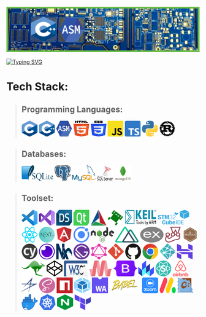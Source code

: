 ![](./icons/banner-modified.png)

[![Typing SVG](https://readme-typing-svg.herokuapp.com?font=Bebas+Neue&size=40&color=105271&background=5FAB3000&center=true&vCenter=true&width=800&lines=Welcome+to+my+Github+profile;Willkommen+auf+meinem+Github+Profil;Bienvenue+sur+mon+Github+profil;Welkom+op+mijn+Github+profiel)](https://git.io/typing-svg)

# Tech Stack:

> ## Programming Languages:
> <a href="https://www.programiz.com/c-programming" title="C"><img src="./icons/C_Logo.png" alt="C programming language logo" width="41px" height="41px"></a>
<a href="https://isocpp.org/" title="C++"><img src="./icons/cpp.png" alt="C plus plus programming language logo" width="41px" height="41px"></a>
<a href="https://developer.arm.com/documentation/dui0473/j/writing-arm-assembly-language" title="ASM"><img src="./icons/asm-logo.png" alt="ASM logo" width="41px" height="41px"></a>
<a href="https://html.com/html5/" title="HTML5"><img src="./icons/html-5.svg" alt="HTML5" width="41px" height="41px"></a>
<a href="https://css-tricks.com/" title="CSS3"><img src="./icons/css-3.svg" alt="CSS3" width="41px" height="41px"></a>
<a href="https://javascript.info/" title="JavaScript"><img src="./icons/javascript.svg" alt="JavaScript logo" width="41px" height="41px"></a>
<a href="https://www.typescriptlang.org/" title="Typescript"><img src="./icons/typescript.png" alt="Typescript logo" width="41px" height="41px"></a>
<a href="https://www.python.org/" title="Python"><img src="./icons/python.svg" alt="Python" width="41" height="41"></a>
<a href="https://www.rust-lang.org/" title="Rust"><img src="./icons/rust.png" alt="Rust" width="41" height="41"></a>

> ## Databases:
> <a href="https://www.sqlite.org/docs.html" title="SQLite"><img src="./icons/sqlite.svg" alt="SQLite" width="82" height="41"></a>
<a href="https://www.postgresql.org/" title="PostgreSQL"><img src="./icons/postgresql.svg" alt="PostgreSQL" width="41" height="41"></a>
<a href="https://www.mysql.com/" title="MySQL"><img src="./icons/mysql-logo.png" alt="MySQL" width="62" height="41"></a>
<a href="https://www.microsoft.com/en-us/sql-server/sql-server-2019" title="MSSQL"><img src="./icons/mssql-logo.png" alt="MSSQL" width="42" height="41"></a>
<a href="https://www.mongodb.com/" title="Mongo DB"><img src="./icons/mongo.png" alt="Mongo DB logo" width="42" height="41"></a>

> ## Toolset:
> <a href="https://code.visualstudio.com/" title="Visual Studio Code"><img src="./icons/visual-studio-code.svg" alt="Visual Studio Code" width="41px" height="41px"></a>
<a href="https://visualstudio.microsoft.com/" title="Visual Studio"><img src="./icons/visualstudio.png" alt="Visual Studio" width="41px" height="41px"></a>
<a href="https://www.qt.io/product/ui-design-tools?hsLang=en" title="Qt Design Studio"><img src="./icons/designstudio.png" alt="Qt Design Studio logo" width="41px" height="41px"></a>
<a href="https://www.qt.io/product/development-tools?hsLang=en" title="Qt Creator"><img src="./icons/qt.png" alt="Qt Creator logo" width="41px" height="41px"></a>
<a href="https://cmake.org/" title="CMake"><img src="./icons/cmake-logo.png" alt="CMake logo" width="41px" height="41px"></a>
<a href="https://www.froglogic.com/" title="Froglogic"><img src="./icons/froglogic.png" alt="Froglogic logo" width="41px" height="41px"></a>
<a href="https://www.keil.com/" title="Keil"><img src="./icons/keil.png" alt="Keil logo" width="82px" height="41px"></a>
<a href="https://www.st.com/en/development-tools/stm32cubeide.html" title="STM32CubeIDE"><img src="./icons/stm32.png" alt="STM32CubeIDE logo" width="82px" height="41px"></a>
<a href="https://reactjs.org/" title="React"><img src="./icons/react.svg" alt="React logo" width="41px" height="41px"></a>
<a href="https://nextjs.org/" title="Next"><img src="./icons/next.png" alt="Next logo" width="41px" height="41px"></a>
<a href="https://angular.io/" title="Angular"><img src="./icons/angular.png" alt="Angular logo" width="41px" height="41px"></a>
<a href="https://ionicframework.com/" title="Ionic"><img src="./icons/ionic.png" alt="Ionic logo" width="41px" height="41px"></a>
<a href="https://nodejs.org/en/" title="Node Js"><img src="./icons/node.png" alt="Node Js logo" width="61px" height="41px"></a>
<a href="https://nuxtjs.org/" title="Nuxt"><img src="./icons/nuxt.png" alt="Nuxt logo" width="61px" height="41px"></a>
<a href="https://expressjs.com/" title="Express"><img src="./icons/express.png" alt="Express logo" width="61px" height="41px"></a>
<a href="https://jestjs.io/" title="Jest"><img src="./icons/jest-logo.png" alt="Jest logo" width="41px" height="41px"></a>
<a href="https://mochajs.org/" title="Mocha"><img src="./icons/mocha.svg" alt="Mocha logo" width="41px" height="41px"></a>
<a href="https://www.cypress.io/" title="Cypress"><img src="./icons/cypress.png" alt="Cypress logo" width="41px" height="41px"></a>
<a href="https://insomnia.rest/" title="Insomnia"><img src="./icons/insomnia.png" alt="Insomnia logo" width="41px" height="41px"></a>
<a href="https://nx.dev/" title="Nx"><img src="./icons/nx-logo.png" alt="Nx logo" width="41px" height="41px"></a>
<a href="https://www.gatsbyjs.com/" title="Gatsby"><img src="./icons/gatsby.png" alt="Gatsby logo" width="42px" height="41px"></a>
<a href="https://graphql.org/" title="GraphQL"><img src="./icons/graphql.png" alt="GraphQL logo" width="41px" height="41px"></a>
<a href="https://git-scm.com/" title="Git"><img src="./icons/git-icon.svg" alt="Git" width="41px" height="41px"></a>
<a href="https://github.com/" title="GitHub"><img src="./icons/github-logo.png" alt="GitHub logo" width="41px" height="41px"></a>
<a href="https://www.google.com/intl/en/chrome/" title="Google Chrome"><img src="./icons/chrome.png" alt="Google Chrome logo" width="41px" height="41px"></a>
<a href="https://www.netlify.com/" title="Netlify"><img src="./icons/netlify.png" alt="Netlify logo" width="41px" height="41px"></a>
<a href="https://www.hostinger.com/" title="Hostinger"><img src="./icons/hostinger.png" alt="Hostinger logo" width="41px" height="41px"></a>
<a href="https://www.mockaroo.com/" title="Mockaroo"><img src="./icons/mockaroo.png" alt="Mockaroo logo" width="61px" height="41px"></a>
<a href="https://codepen.io/" title="Codepen"><img src="./icons/codepen.png" alt="Codepen logo" width="41px" height="41px"></a>
<a href="https://jigsaw.w3.org/css-validator/#validate_by_input" title="w3c"><img src="./icons/w3c.png" alt="W3C logo" width="61px" height="41px"></a>
<a href="https://materializecss.com/" title="Materialize"><img src="./icons/materialize.png" alt="Materialize logo" width="61px" height="41px"></a>
<a href="https://getbootstrap.com/" title="Bootstrap"><img src="./icons/bootstrap.png" alt="Bootstrap logo" width="61px" height="41px"></a>
<a href="https://lit.dev/" title="Lit"><img src="./icons/lit-logo.png" alt="Lit logo" width="41px" height="41px"></a>
<a href="https://react.semantic-ui.com/" title="Semantic UI React"><img src="./icons/semantic-ui-react-logo.png" alt="Semantic UI React logo" width="41px" height="41px"></a>
<a href="https://airbnb.io/javascript/" title="Airbnb JavaScript Style Guide"><img src="./icons/airbnb.png" alt="Airbnb logo" width="41px" height="41px"></a>
<a href="https://www.stroustrup.com/JSF-AV-rules.pdf" title="Lockheed Martin C++ Style Guide"><img src="./icons/lockheed.png" alt="Lockheed Martin logo" width="41px" height="41px"></a>
<a href="https://sass-lang.com/" title="SASS"><img src="./icons/sass.png" alt="SASS logo" width="42px" height="41px"></a>
<a href="https://www.npmjs.com/" title="NPM"><img src="./icons/npm.svg" alt="NPM logo" width="42px" height="41px"></a>
<a href="https://webpack.js.org/" title="Webpack"><img src="./icons/webpack.png" alt="Webpack logo" width="42px" height="41px"></a>
<a href="https://webassembly.org/" title="WASM"><img src="./icons/wasm.png" alt="WASM logo" width="42px" height="41px"></a>
<a href="https://babeljs.io/" title="Babel"><img src="./icons/babel.svg" alt="Babel logo" width="82px" height="41px"></a>
<a href="https://zoom.us/" title="Zoom"><img src="./icons/zoom.png" alt="Zoom logo" width="42px" height="41px"></a>
<a href="https://monday.com/" title="Monday.com"><img src="./icons/monday-logo.png" alt="Monday.com logo" width="42px" height="41px"></a>
<a href="https://chocolatey.org/" title="Chocolatey"><img src="./icons/chocolatey.png" alt="Chocolatey logo" width="42px" height="41px"></a>
<a href="https://www.docker.com/" title="Docker"><img src="./icons/docker.png" alt="Docker logo" width="42px" height="41px"></a>
<a href="https://kubernetes.io/" title="Kubernetes"><img src="./icons/kubernetes.png" alt="Kubernetes logo" width="42px" height="41px"></a>
<a href="https://www.nginx.com/" title="NGINX"><img src="./icons/nginx.png" alt="NGINX logo" width="42px" height="41px"></a>
<a href="https://www.terraform.io/" title="Terraform"><img src="./icons/terraform.png" alt="Terraform logo" width="42px" height="41px"></a>
